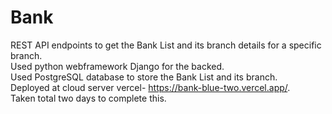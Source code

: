 # Bank
REST API endpoints to get the Bank List and its branch details for a specific branch.
<br>
Used python webframework Django for the backed.
<br>
Used PostgreSQL database to store the Bank List and its branch.
<br>
Deployed at cloud server vercel- https://bank-blue-two.vercel.app/.
<br>
Taken total two days to complete this.
